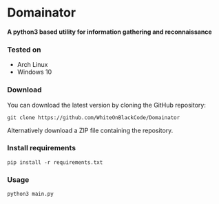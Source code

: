 # Domainator

**A python3 based utility for information gathering and reconnaissance**

### Tested on

- Arch Linux
- Windows 10

### Download

You can download the latest version by cloning the GitHub repository:

	git clone https://github.com/WhiteOnBlackCode/Domainator

Alternatively download a ZIP file containing the repository.

### Install requirements

	pip install -r requirements.txt

### Usage

	python3 main.py
